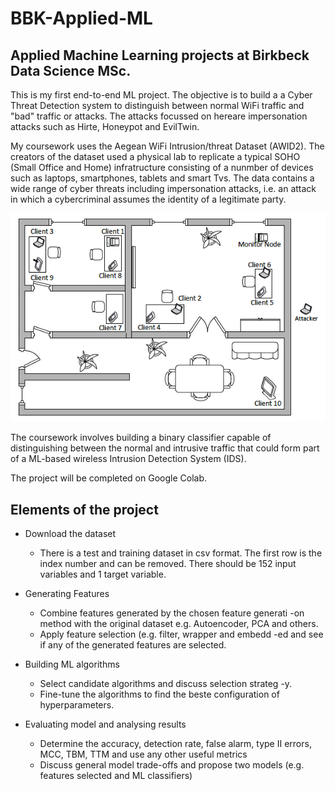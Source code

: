 # BBK-Applied-ML
## Applied Machine Learning projects at Birkbeck Data Science MSc.
This is my first end-to-end ML project. The objective is to build a a Cyber Threat Detection system to distinguish between normal WiFi traffic and "bad" traffic or attacks. The attacks focussed on hereare impersonation attacks such as Hirte, Honeypot and EvilTwin.

My coursework uses the Aegean WiFi Intrusion/threat Dataset (AWID2). The creators of the dataset used a physical lab to replicate a typical SOHO (Small Office and Home) infratructure consisting of a nunmber of devices such as laptops, smartphones, tablets and smart Tvs. The data contains a wide range of cyber threats including impersonation attacks, i.e. an attack in which a cybercriminal assumes the identity of a legitimate party.

![AWID2 Dataset was gathered using a physical lab](blueprints-505abb3d.png)

The coursework involves building a binary classifier capable of distinguishing between the normal and intrusive traffic that could form part of a ML-based wireless Intrusion Detection System (IDS).

The project will be completed on Google Colab.

## Elements of the project
* Download the dataset
	* There is a test and training dataset in csv format.
	The first row is the index number and can be removed.
	There should be 152 input variables and 1 target variable.

* Generating Features
	* Combine features generated by the chosen feature generati
	-on method with the original dataset e.g. Autoencoder, PCA
	and others.
	* Apply feature selection (e.g. filter, wrapper and embedd
	-ed and see if any of the generated features are selected.

* Building ML algorithms
	* Select candidate algorithms and discuss selection strateg
	-y. 
	* Fine-tune the algorithms to find the beste configuration
	of hyperparameters.

* Evaluating model and analysing results
	* Determine the accuracy, detection rate, false alarm, type
	II errors, MCC, TBM, TTM and use any other useful metrics
	* Discuss general model trade-offs and propose two models
	(e.g. features selected and ML classifiers)

